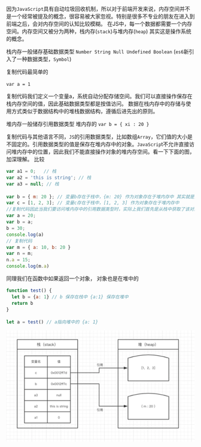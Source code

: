 

因为`JavaScript`具有自动垃圾回收机制，所以对于前端开发来说，内存空间并不是一个经常被提及的概念，很容易被大家忽视。特别是很多不专业的朋友在进入到前端之后，会对内存空间的认知比较模糊。
在JS中，每一个数据都需要一个内存空间。内存空间又被分为两种，栈内存(`stack`)与堆内存(`heap`) 其实这是操作系统的概念。

栈内存一般储存基础数据类型
` Number String Null Undefined Boolean `
 (`es6`新引入了一种数据类型，`Symbol`)

复制代码最简单的

`var a = 1 `

复制代码我们定义一个变量a，系统自动分配存储空间。我们可以直接操作保存在栈内存空间的值，因此基础数据类型都是按值访问。
数据在栈内存中的存储与使用方式类似于数据结构中的堆栈数据结构，遵循后进先出的原则。

堆内存一般储存引用数据类型
堆内存的
`var b = { xi : 20 }`

复制代码与其他语言不同，`JS`的引用数据类型，比如数组`Array`，它们值的大小是不固定的。引用数据类型的值是保存在堆内存中的对象。`JavaScrip`t不允许直接访问堆内存中的位置，因此我们不能直接操作对象的堆内存空间。看一下下面的图，加深理解。
比较


~~~js
var a1 = 0;   // 栈 
var a2 = 'this is string'; // 栈
var a3 = null; // 栈

var b = { m: 20 }; // 变量b存在于栈中，{m: 20} 作为对象存在于堆内存中 其实就是指针只不过JavaScript弱化了指针这个概念
var c = [1, 2, 3]; // 变量c存在于栈中，[1, 2, 3] 作为对象存在于堆内存中
//复制代码因此当我们要访问堆内存中的引用数据类型时，实际上我们首先是从栈中获取了该对象的地址引用（或者地址指针），然后再从堆内存中取得我们需要的数据。测试
var a = 20;
var b = a;
b = 30;
console.log(a)
// 复制代码
var m = { a: 10, b: 20 }
var n = m;
n.a = 15;
console.log(m.a)
~~~

同理我们在函数中如果返回一个对象， 对象也是在堆中的

~~~js
function test() {
  let b = {a: 1} // b 保存在栈中 {a:1} 保存在堆中
  return b 
}

let a = test() // a指向堆中的 {a: 1}


~~~

![](./image/stackandheap.jpeg)